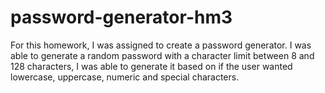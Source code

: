 # password-generator-hm3
For this homework, I was assigned to create a password generator. I was able to generate a random password with a character limit between 8 and 128 characters, I was able to generate it based on if the user wanted lowercase, uppercase, numeric and special characters.

